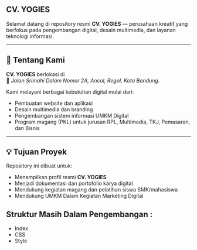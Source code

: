 ## CV. YOGIES

Selamat datang di repository resmi **CV. YOGIES** — perusahaan kreatif yang berfokus pada pengembangan digital, desain multimedia, dan layanan teknologi informasi.

---

## 🏢 Tentang Kami

**CV. YOGIES** berlokasi di  
📍 *Jalan Srimahi Dalam Nomor 2A, Ancol, Regol, Kota Bandung.*

Kami melayani berbagai kebutuhan digital mulai dari:
- Pembuatan website dan aplikasi
- Desain multimedia dan branding
- Pengembangan sistem informasi UMKM Digital
- Program magang (PKL) untuk jurusan RPL, Multimedia, TKJ, Pemasaran, dan Bisnis

---

## 💡 Tujuan Proyek

Repository ini dibuat untuk:
- Menampilkan profil resmi **CV. YOGIES**
- Menjadi dokumentasi dan portofolio karya digital
- Mendukung kegiatan magang dan pelatihan siswa SMK/mahasiswa
- Mendukung UMKM Dalam Kegiatan Marketing Digital

## Struktur Masih Dalam Pengembangan :
- Index
- CSS
- Style
